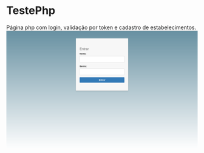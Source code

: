 # TestePhp
Página php com login, validação por token e cadastro de estabelecimentos.
![Alt text](https://github.com/carolineregalin/TestePhp/blob/master/logincadastraki.PNG)
